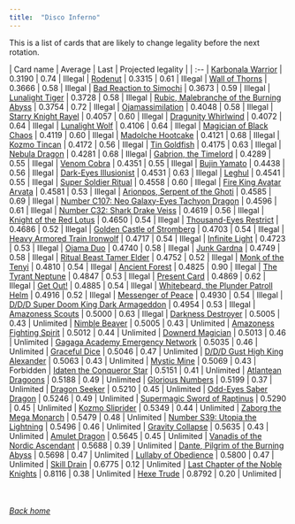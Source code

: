 ```yaml
---
title:  "Disco Inferno"
---
```


This is a list of cards that are likely to change legality before the next rotation.

| Card name | Average | Last | Projected legality |
| :-- |
[Karbonala Warrior](https://db.ygoprodeck.com/card/?search=Karbonala%20Warrior) | 0.3190 | 0.74 | Illegal |
[Rodenut](https://db.ygoprodeck.com/card/?search=Rodenut) | 0.3315 | 0.61 | Illegal |
[Wall of Thorns](https://db.ygoprodeck.com/card/?search=Wall%20of%20Thorns) | 0.3666 | 0.58 | Illegal |
[Bad Reaction to Simochi](https://db.ygoprodeck.com/card/?search=Bad%20Reaction%20to%20Simochi) | 0.3673 | 0.59 | Illegal |
[Lunalight Tiger](https://db.ygoprodeck.com/card/?search=Lunalight%20Tiger) | 0.3728 | 0.58 | Illegal |
[Rubic, Malebranche of the Burning Abyss](https://db.ygoprodeck.com/card/?search=Rubic,%20Malebranche%20of%20the%20Burning%20Abyss) | 0.3754 | 0.72 | Illegal |
[Ojamassimilation](https://db.ygoprodeck.com/card/?search=Ojamassimilation) | 0.4048 | 0.58 | Illegal |
[Starry Knight Rayel](https://db.ygoprodeck.com/card/?search=Starry%20Knight%20Rayel) | 0.4057 | 0.60 | Illegal |
[Dragunity Whirlwind](https://db.ygoprodeck.com/card/?search=Dragunity%20Whirlwind) | 0.4072 | 0.64 | Illegal |
[Lunalight Wolf](https://db.ygoprodeck.com/card/?search=Lunalight%20Wolf) | 0.4106 | 0.64 | Illegal |
[Magician of Black Chaos](https://db.ygoprodeck.com/card/?search=Magician%20of%20Black%20Chaos) | 0.4119 | 0.60 | Illegal |
[Madolche Hootcake](https://db.ygoprodeck.com/card/?search=Madolche%20Hootcake) | 0.4121 | 0.68 | Illegal |
[Kozmo Tincan](https://db.ygoprodeck.com/card/?search=Kozmo%20Tincan) | 0.4172 | 0.56 | Illegal |
[Tin Goldfish](https://db.ygoprodeck.com/card/?search=Tin%20Goldfish) | 0.4175 | 0.63 | Illegal |
[Nebula Dragon](https://db.ygoprodeck.com/card/?search=Nebula%20Dragon) | 0.4281 | 0.68 | Illegal |
[Gabrion, the Timelord](https://db.ygoprodeck.com/card/?search=Gabrion,%20the%20Timelord) | 0.4289 | 0.55 | Illegal |
[Venom Cobra](https://db.ygoprodeck.com/card/?search=Venom%20Cobra) | 0.4351 | 0.55 | Illegal |
[Bujin Yamato](https://db.ygoprodeck.com/card/?search=Bujin%20Yamato) | 0.4438 | 0.56 | Illegal |
[Dark-Eyes Illusionist](https://db.ygoprodeck.com/card/?search=Dark-Eyes%20Illusionist) | 0.4531 | 0.63 | Illegal |
[Leghul](https://db.ygoprodeck.com/card/?search=Leghul) | 0.4541 | 0.55 | Illegal |
[Super Soldier Ritual](https://db.ygoprodeck.com/card/?search=Super%20Soldier%20Ritual) | 0.4558 | 0.60 | Illegal |
[Fire King Avatar Arvata](https://db.ygoprodeck.com/card/?search=Fire%20King%20Avatar%20Arvata) | 0.4581 | 0.53 | Illegal |
[Arionpos, Serpent of the Ghoti](https://db.ygoprodeck.com/card/?search=Arionpos,%20Serpent%20of%20the%20Ghoti) | 0.4585 | 0.69 | Illegal |
[Number C107: Neo Galaxy-Eyes Tachyon Dragon](https://db.ygoprodeck.com/card/?search=Number%20C107:%20Neo%20Galaxy-Eyes%20Tachyon%20Dragon) | 0.4596 | 0.61 | Illegal |
[Number C32: Shark Drake Veiss](https://db.ygoprodeck.com/card/?search=Number%20C32:%20Shark%20Drake%20Veiss) | 0.4619 | 0.56 | Illegal |
[Knight of the Red Lotus](https://db.ygoprodeck.com/card/?search=Knight%20of%20the%20Red%20Lotus) | 0.4650 | 0.54 | Illegal |
[Thousand-Eyes Restrict](https://db.ygoprodeck.com/card/?search=Thousand-Eyes%20Restrict) | 0.4686 | 0.52 | Illegal |
[Golden Castle of Stromberg](https://db.ygoprodeck.com/card/?search=Golden%20Castle%20of%20Stromberg) | 0.4703 | 0.54 | Illegal |
[Heavy Armored Train Ironwolf](https://db.ygoprodeck.com/card/?search=Heavy%20Armored%20Train%20Ironwolf) | 0.4717 | 0.54 | Illegal |
[Infinite Light](https://db.ygoprodeck.com/card/?search=Infinite%20Light) | 0.4723 | 0.53 | Illegal |
[Ojama Duo](https://db.ygoprodeck.com/card/?search=Ojama%20Duo) | 0.4740 | 0.58 | Illegal |
[Junk Gardna](https://db.ygoprodeck.com/card/?search=Junk%20Gardna) | 0.4749 | 0.58 | Illegal |
[Ritual Beast Tamer Elder](https://db.ygoprodeck.com/card/?search=Ritual%20Beast%20Tamer%20Elder) | 0.4752 | 0.52 | Illegal |
[Monk of the Tenyi](https://db.ygoprodeck.com/card/?search=Monk%20of%20the%20Tenyi) | 0.4810 | 0.54 | Illegal |
[Ancient Forest](https://db.ygoprodeck.com/card/?search=Ancient%20Forest) | 0.4825 | 0.90 | Illegal |
[The Tyrant Neptune](https://db.ygoprodeck.com/card/?search=The%20Tyrant%20Neptune) | 0.4847 | 0.53 | Illegal |
[Present Card](https://db.ygoprodeck.com/card/?search=Present%20Card) | 0.4869 | 0.62 | Illegal |
[Get Out!](https://db.ygoprodeck.com/card/?search=Get%20Out!) | 0.4885 | 0.54 | Illegal |
[Whitebeard, the Plunder Patroll Helm](https://db.ygoprodeck.com/card/?search=Whitebeard,%20the%20Plunder%20Patroll%20Helm) | 0.4916 | 0.52 | Illegal |
[Messenger of Peace](https://db.ygoprodeck.com/card/?search=Messenger%20of%20Peace) | 0.4930 | 0.54 | Illegal |
[D/D/D Super Doom King Dark Armageddon](https://db.ygoprodeck.com/card/?search=D/D/D%20Super%20Doom%20King%20Dark%20Armageddon) | 0.4954 | 0.53 | Illegal |
[Amazoness Scouts](https://db.ygoprodeck.com/card/?search=Amazoness%20Scouts) | 0.5000 | 0.63 | Illegal |
[Darkness Destroyer](https://db.ygoprodeck.com/card/?search=Darkness%20Destroyer) | 0.5005 | 0.43 | Unlimited |
[Nimble Beaver](https://db.ygoprodeck.com/card/?search=Nimble%20Beaver) | 0.5005 | 0.43 | Unlimited |
[Amazoness Fighting Spirit](https://db.ygoprodeck.com/card/?search=Amazoness%20Fighting%20Spirit) | 0.5012 | 0.44 | Unlimited |
[Downerd Magician](https://db.ygoprodeck.com/card/?search=Downerd%20Magician) | 0.5013 | 0.46 | Unlimited |
[Gagaga Academy Emergency Network](https://db.ygoprodeck.com/card/?search=Gagaga%20Academy%20Emergency%20Network) | 0.5035 | 0.46 | Unlimited |
[Graceful Dice](https://db.ygoprodeck.com/card/?search=Graceful%20Dice) | 0.5046 | 0.47 | Unlimited |
[D/D/D Gust High King Alexander](https://db.ygoprodeck.com/card/?search=D/D/D%20Gust%20High%20King%20Alexander) | 0.5063 | 0.43 | Unlimited |
[Mystic Mine](https://db.ygoprodeck.com/card/?search=Mystic%20Mine) | 0.5069 | 0.43 | Forbidden |
[Idaten the Conqueror Star](https://db.ygoprodeck.com/card/?search=Idaten%20the%20Conqueror%20Star) | 0.5151 | 0.41 | Unlimited |
[Atlantean Dragoons](https://db.ygoprodeck.com/card/?search=Atlantean%20Dragoons) | 0.5188 | 0.49 | Unlimited |
[Glorious Numbers](https://db.ygoprodeck.com/card/?search=Glorious%20Numbers) | 0.5199 | 0.37 | Unlimited |
[Dragon Seeker](https://db.ygoprodeck.com/card/?search=Dragon%20Seeker) | 0.5210 | 0.45 | Unlimited |
[Odd-Eyes Saber Dragon](https://db.ygoprodeck.com/card/?search=Odd-Eyes%20Saber%20Dragon) | 0.5246 | 0.49 | Unlimited |
[Supermagic Sword of Raptinus](https://db.ygoprodeck.com/card/?search=Supermagic%20Sword%20of%20Raptinus) | 0.5290 | 0.45 | Unlimited |
[Kozmo Sliprider](https://db.ygoprodeck.com/card/?search=Kozmo%20Sliprider) | 0.5349 | 0.44 | Unlimited |
[Zaborg the Mega Monarch](https://db.ygoprodeck.com/card/?search=Zaborg%20the%20Mega%20Monarch) | 0.5479 | 0.48 | Unlimited |
[Number S39: Utopia the Lightning](https://db.ygoprodeck.com/card/?search=Number%20S39:%20Utopia%20the%20Lightning) | 0.5496 | 0.46 | Unlimited |
[Gravity Collapse](https://db.ygoprodeck.com/card/?search=Gravity%20Collapse) | 0.5635 | 0.43 | Unlimited |
[Amulet Dragon](https://db.ygoprodeck.com/card/?search=Amulet%20Dragon) | 0.5645 | 0.45 | Unlimited |
[Vanadis of the Nordic Ascendant](https://db.ygoprodeck.com/card/?search=Vanadis%20of%20the%20Nordic%20Ascendant) | 0.5688 | 0.39 | Unlimited |
[Dante, Pilgrim of the Burning Abyss](https://db.ygoprodeck.com/card/?search=Dante,%20Pilgrim%20of%20the%20Burning%20Abyss) | 0.5698 | 0.47 | Unlimited |
[Lullaby of Obedience](https://db.ygoprodeck.com/card/?search=Lullaby%20of%20Obedience) | 0.5800 | 0.47 | Unlimited |
[Skill Drain](https://db.ygoprodeck.com/card/?search=Skill%20Drain) | 0.6775 | 0.12 | Unlimited |
[Last Chapter of the Noble Knights](https://db.ygoprodeck.com/card/?search=Last%20Chapter%20of%20the%20Noble%20Knights) | 0.8116 | 0.38 | Unlimited |
[Hexe Trude](https://db.ygoprodeck.com/card/?search=Hexe%20Trude) | 0.8792 | 0.20 | Unlimited |

<br>

###### [Back home](index)